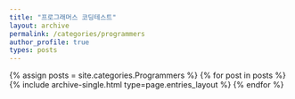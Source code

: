 ```yaml
---
title: "프로그래머스 코딩테스트"
layout: archive
permalink: /categories/programmers
author_profile: true
types: posts
---
```



{% assign posts = site.categories.Programmers %}
{% for post in posts %}
 {% include archive-single.html type=page.entries_layout %} 
{% endfor %}